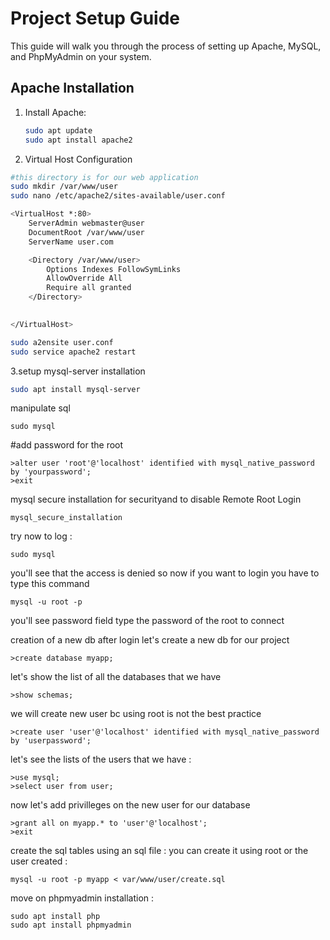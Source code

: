 # Project Setup Guide

This guide will walk you through the process of setting up Apache, MySQL, and PhpMyAdmin on your system.

## Apache Installation

1. Install Apache:
   ```bash
   sudo apt update
   sudo apt install apache2
   ```
2. Virtual Host Configuration
```bash
#this directory is for our web application
sudo mkdir /var/www/user
sudo nano /etc/apache2/sites-available/user.conf
```
```bash
<VirtualHost *:80>
    ServerAdmin webmaster@user
    DocumentRoot /var/www/user
    ServerName user.com

    <Directory /var/www/user>
        Options Indexes FollowSymLinks
        AllowOverride All
        Require all granted
    </Directory>

    
</VirtualHost>

```
```bash
sudo a2ensite user.conf
sudo service apache2 restart
```
3.setup mysql-server
installation
```bash
sudo apt install mysql-server
```
manipulate sql
````
sudo mysql
````

#add password for the root 
````
>alter user 'root'@'localhost' identified with mysql_native_password by 'yourpassword';
>exit
````
mysql secure installation for securityand to disable Remote Root Login 
````
mysql_secure_installation
````
try now to log : 
````
sudo mysql
````
you'll see that the access is  denied so now if you want to login you have to type this command
````
mysql -u root -p
````
you'll see password field type the password of the root to connect

creation of a new db 
after login let's create a new db for our project 
````
>create database myapp;
````
let's show the list of all the databases that we have
````
>show schemas;
````
we will create new user bc using root is not the best practice 
````
>create user 'user'@'localhost' identified with mysql_native_password by 'userpassword';
````
let's see the lists of the users that we have : 
````
>use mysql;
>select user from user;

````
now let's add privilleges on the new user for our database
````
>grant all on myapp.* to 'user'@'localhost';
>exit
````
create the sql tables using an sql file : 
you can create it using root or the user created : 
````
mysql -u root -p myapp < var/www/user/create.sql
````
move on phpmyadmin installation :
````
sudo apt install php
sudo apt install phpmyadmin
````
